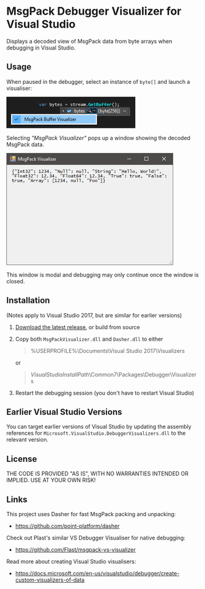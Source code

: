 # MsgPack Debugger Visualizer for Visual Studio

Displays a decoded view of MsgPack data from byte arrays when debugging in Visual Studio.

## Usage

When paused in the debugger, select an instance of `byte[]` and launch a visualiser:

![](Images/launching-visualizer.png)

Selecting _"MsgPack Visualizer"_ pops up a window showing the decoded MsgPack data.

![](Images/msgpack-visualizer.png)

This window is modal and debugging may only continue once the window is closed.

## Installation

(Notes apply to Visual Studio 2017, but are similar for earlier versions)

1. [Download the latest release](https://github.com/drewnoakes/msgpack-vs-visualizer/releases/latest), or build from source

2. Copy both `MsgPackVisualizer.dll` and `Dasher.dll` to either

    > %USERPROFILE%\Documents\Visual Studio 2017\Visualizers
    
    or
    
    > _VisualStudioInstallPath_\Common7\Packages\Debugger\Visualizers

3. Restart the debugging session (you don't have to restart Visual Studio)

## Earlier Visual Studio Versions

You can target earlier versions of Visual Studio by updating the assembly references for
`Microsoft.VisualStudio.DebuggerVisualizers.dll` to the relevant version.

## License

THE CODE IS PROVIDED "AS IS", WITH NO WARRANTIES INTENDED OR IMPLIED. USE AT YOUR OWN RISK!

## Links

This project uses Dasher for fast MsgPack packing and unpacking:

- https://github.com/point-platform/dasher

Check out Plast's similar VS Debugger Visualiser for native debugging:

- https://github.com/Flast/msgpack-vs-visualizer

Read more about creating Visual Studio visualisers:

- https://docs.microsoft.com/en-us/visualstudio/debugger/create-custom-visualizers-of-data